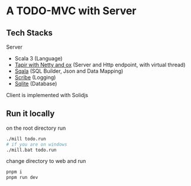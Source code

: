# A TODO-MVC with Server

## Tech Stacks

Server
- Scala 3 (Language)
- [Tapir with Netty and ox](https://tapir.softwaremill.com/en/latest/generate.html) (Server and Http endpoint, with virtual thread)
- [Sqala](https://wz7982.github.io/sqala-doc/) (SQL Builder, Json and Data Mapping)
- [Scribe](https://github.com/outr/scribe) (Logging)
- [Sqlite](https://github.com/xerial/sqlite-jdbc) (Database)

Client is implemented with Solidjs

## Run it locally

on the root directory run
```bash
./mill todo.run
# if you are on windows
./mill.bat todo.run
```

change directory to web and run
```bash
pnpm i
pnpm run dev
```

